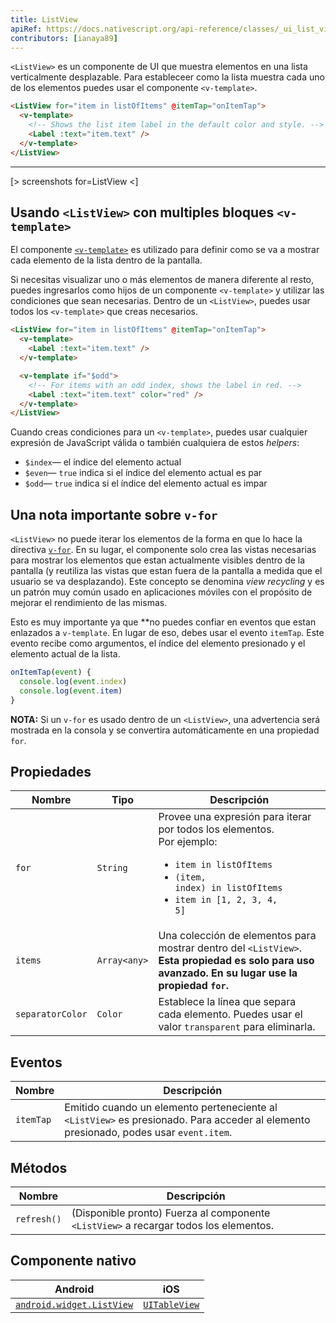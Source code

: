 ```yaml
---
title: ListView
apiRef: https://docs.nativescript.org/api-reference/classes/_ui_list_view_.listview
contributors: [ianaya89]
---
```


`<ListView>` es un componente de UI que muestra elementos en una lista verticalmente desplazable. Para estableceer como la lista muestra cada uno de los elementos puedes usar el componente `<v-template>`.

```html
<ListView for="item in listOfItems" @itemTap="onItemTap">
  <v-template>
    <!-- Shows the list item label in the default color and style. -->
    <Label :text="item.text" />
  </v-template>
</ListView>
```

---

[> screenshots for=ListView <]

## Usando `<ListView>` con multiples bloques `<v-template>`

El componente [`<v-template>`](/en/docs/utilities/v-template) es utilizado para definir como se va a mostrar cada elemento de la lista dentro de la pantalla.

Si necesitas visualizar uno o más elementos de manera diferente al resto, puedes ingresarlos como hijos de un componente `<v-template>` y utilizar las condiciones que sean necesarias. Dentro de un `<ListView>`, puedes usar todos los `<v-template>` que creas necesarios.

```html
<ListView for="item in listOfItems" @itemTap="onItemTap">
  <v-template>
    <Label :text="item.text" />
  </v-template>

  <v-template if="$odd">
    <!-- For items with an odd index, shows the label in red. -->
    <Label :text="item.text" color="red" />
  </v-template>
</ListView>
```

Cuando creas condiciones para un `<v-template>`, puedes usar cualquier expresión de JavaScript válida o también cualquiera de estos *helpers*:

* `$index`&mdash; el índice del elemento actual
* `$even`&mdash; `true` indica si el índice del elemento actual es par
* `$odd`&mdash; `true` indica si el índice del elemento actual es impar

## Una nota importante sobre `v-for`

`<ListView>` no puede iterar los elementos de la forma en que lo hace la directiva [`v-for`](https://vuejs.org/v2/guide/list.html#Mapping-an-Array-to-Elements-with-v-for). En su lugar, el componente solo crea las vistas necesarias para mostrar los elementos que estan actualmente visibles dentro de la pantalla (y reutiliza las vistas que estan fuera de la pantalla a medida que el usuario se va desplazando). Este concepto se denomina _view recycling_ y es un patrón muy común usado en aplicaciones móviles con el propósito de mejorar el rendimiento de las mismas.

Esto es muy importante ya que **no puedes confiar en eventos que estan enlazados a `v-template`. En lugar de eso, debes usar el evento `itemTap`. Este evento recibe como argumentos, el índice del elemento presionado y el elemento actual de la lista.

```javascript
onItemTap(event) {
  console.log(event.index)
  console.log(event.item)
}
```

**NOTA:** Si un `v-for` es usado dentro de un `<ListView>`, una advertencia será mostrada en la consola y se convertira automáticamente en una propiedad `for`.

## Propiedades

| Nombre | Tipo | Descripción |
|------|------|-------------|
| `for` | `String` | Provee una expresión para iterar por todos los elementos.<br/>Por ejemplo: <ul><li><code>item in listOfItems</code></li><li><code>(item, index) in listOfItems</code></li><li><code>item in [1, 2, 3, 4, 5]</code></li></ul>
| `items` | `Array<any>` | Una colección de elementos para mostrar dentro del `<ListView>`.<br/>**Esta propiedad es solo para uso avanzado. En su lugar use la propiedad `for`.**
| `separatorColor` | `Color` | Establece la línea que separa cada elemento. Puedes usar el valor `transparent` para eliminarla.

## Eventos

| Nombre | Descripción |
|------|-------------|
| `itemTap`| Emitido cuando un elemento perteneciente al `<ListView>` es presionado. Para acceder al elemento presionado, podes usar `event.item`.

## Métodos

| Nombre | Descripción |
|------|-------------|
| `refresh()` | (Disponible pronto) Fuerza al componente `<ListView>` a recargar todos los elementos.

## Componente nativo

| Android | iOS |
|---------|-----|
| [`android.widget.ListView`](https://developer.android.com/reference/android/widget/ListView.html) | [`UITableView`](https://developer.apple.com/documentation/uikit/uitableview)
